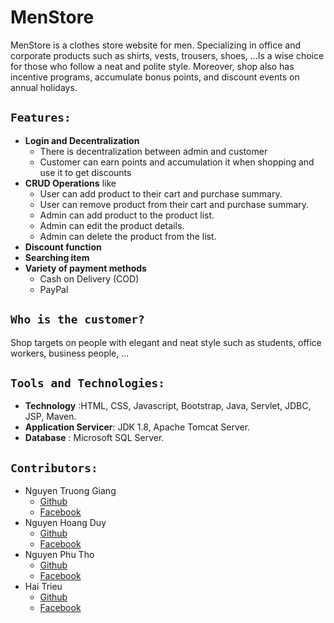 # MenStore
MenStore is a clothes store website for men. Specializing in office and corporate products such as shirts, vests, trousers, shoes, ...Is a wise choice for those who follow a neat and polite style. Moreover,  shop also has incentive programs, accumulate bonus points, and discount events on annual holidays.

## `Features:`
* **Login and Decentralization**
    * There is decentralization between admin and customer
    * Customer can earn points and accumulation it when shopping and use it to get discounts
* **CRUD Operations** like
    * User can add product to their cart and purchase summary.
    * User can remove product from their cart and purchase summary.
    * Admin can add product to the product list.
    * Admin can edit the product details.
    * Admin can delete the product from the list.
 * **Discount function**
 * **Searching item**
 * **Variety of payment methods**
    * Cash on Delivery (COD)
    * PayPal
## `Who is the customer?`
Shop targets on people with elegant and neat style such as students, office workers, business people, ...

## `Tools and Technologies:`
* **Technology** :HTML, CSS, Javascript, Bootstrap, Java, Servlet, JDBC, JSP, Maven.
* **Application Servicer**: JDK 1.8, Apache Tomcat Server.
* **Database** : Microsoft SQL Server.

## `Contributors:`
* Nguyen Truong Giang </br>
  -   [Github](https://github.com/GiangNTSE150747) </br>
  -   [Facebook](https://www.facebook.com/TrGiang.ne/)
* Nguyen Hoang Duy
  -   [Github](https://github.com/GiangNTSE150747) </br>
  -   [Facebook](https://www.facebook.com/TrGiang.ne/)
* Nguyen Phu Tho
  -   [Github](https://github.com/GiangNTSE150747) </br>
  -   [Facebook](https://www.facebook.com/TrGiang.ne/)
* Hai Trieu 
  -   [Github](https://github.com/GiangNTSE150747) </br>
  -   [Facebook](https://www.facebook.com/TrGiang.ne/)

